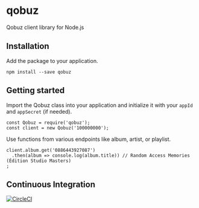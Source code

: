 # qobuz
Qobuz client library for Node.js

## Installation
Add the package to your application.

```
npm install --save qobuz
```

## Getting started

Import the Qobuz class into your application and initialize it with your `appId` and `appSecret` (if needed).

```
const Qobuz = require('qobuz');
const client = new Qobuz('100000000');
```

Use functions from various endpoints like album, artist, or playlist.

```
client.album.get('0886443927087')
  .then(album => console.log(album.title)) // Random Access Memories (Édition Studio Masters)
;
```

## Continuous Integration

[![CircleCI](https://circleci.com/gh/fvilers/qobuz/tree/master.svg?style=svg&circle-token=290f1b3ff86876bddb8589d9a966db6e1d245ab1)](https://circleci.com/gh/fvilers/qobuz/tree/master)
